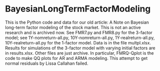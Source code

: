 # BayesianLongTermFactorModeling
This is the Python code and data for our old article: A Note on Bayesian long-term factor modeling of the stock market. 
This is not an active research and is archived now.
See FMR7.py and FMR8.py for the 3-factor model; see 1Y-nomreturn-all.py, 10Y-nomreturn-all.py, 1Y-realreturn-all.py, 10Y-realreturn-all.py for the 1-factor model. Data is in the file multpl.xlsx. Results for simulations of the 3-factor model with varying initial factors are in results.xlsx. Other files are just archive. In particular, FMRQ-Qplot is the code to make QQ plots for AR and ARMA modeling. This attempt to get normal residuals by Lissa Callahan failed. 

